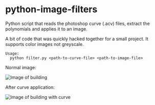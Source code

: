 python-image-filters
====================

Python script that reads the photoshop curve (.acv) files, extract the polynomials and applies it to an image.

A bit of code that was quickly hacked together for a small project. It supports color images not greyscale.

    Usage:
      python filter.py <path-to-curve-file> <path-to-image-file>

Normal image:

![Image of building](http://github.com/pfdevilliers/python-image-filters/raw/master/images/building.png "Building image")

After curve application:

![Image of building with curve](http://github.com/pfdevilliers/python-image-filters/raw/master/images/building_nasn.png "Building image")